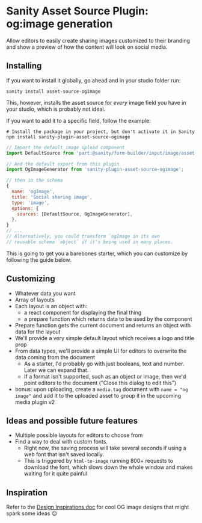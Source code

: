 # Sanity Asset Source Plugin: og:image generation

Allow editors to easily create sharing images customized to their branding and show a preview of how the content will look on social media.

## Installing

If you want to install it globally, go ahead and in your studio folder run:

`sanity install asset-source-ogimage`

This, however, installs the asset source for _every_ image field you have in your studio, which is probably not ideal.

If you want to add it to a specific field, follow the example:

```
# Install the package in your project, but don't activate it in Sanity
npm install sanity-plugin-asset-source-ogimage
```

```js
// Import the default image upload component
import DefaultSource from 'part:@sanity/form-builder/input/image/asset-source-default';

// And the default export from this plugin
import OgImageGenerator from 'sanity-plugin-asset-source-ogimage';

// then in the schema
{
  name: 'ogImage',
  title: 'Social sharing image',
  type: 'image',
  options: {
    sources: [DefaultSource, OgImageGenerator],
  },
}
// ...
// Alternatively, you could transform `ogImage in its own
// reusable schema `object` if it's being used in many places.
```

This is going to get you a barebones starter, which you can customize by following the guide below.

## Customizing

- Whatever data you want
- Array of layouts
- Each layout is an object with:
  - a react component for displaying the final thing
  - a prepare function which returns data to be used by the component
- Prepare function gets the current document and returns an object with data for the layout
- We'll provide a very simple default layout which receives a logo and title prop
- From data types, we'll provide a simple UI for editors to overwrite the data coming from the document
  - As a starter, I'd probably go with just booleans, text and number. Later we can expand that.
  - If a format isn't supported, such as an object or image, then we'd point editors to the document ("Close this dialog to edit this")
- bonus: upon uploading, create a `media.tag` document with `name = "og image"` and add it to the uploaded asset to group it in the upcoming media plugin v2

## Ideas and possible future features

- Multiple possible layouts for editors to choose from
- Find a way to deal with custom fonts.
  - Right now, the saving process will take several seconds if using a web font that isn't saved locally.
  - This is triggered by `html-to-image` running 800+ requests to download the font, which slows down the whole window and makes waiting for it quite painful

## Inspiration

Refer to the [Design Inspirations doc](https://github.com/kaordica/sanity-plugin-asset-source-ogimage/blob/master/DESIGN_INSPIRATION.md) for cool OG image designs that might spark some ideas 😉
